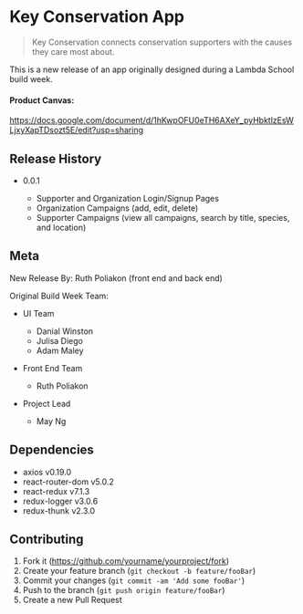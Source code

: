 # Key Conservation App

> Key Conservation connects conservation supporters with the causes they care most about.

This is a new release of an app originally designed during a Lambda School build week.

#### Product Canvas:

https://docs.google.com/document/d/1hKwpOFU0eTH6AXeY_pyHbktlzEsWLjxyXapTDsozt5E/edit?usp=sharing

## Release History

- 0.0.1

  - Supporter and Organization Login/Signup Pages
  - Organization Campaigns (add, edit, delete)
  - Supporter Campaigns (view all campaigns, search by title, species, and location)

## Meta

New Release By: Ruth Poliakon (front end and back end)

Original Build Week Team:
- UI Team

  - Danial Winston
  - Julisa Diego
  - Adam Maley

- Front End Team

  - Ruth Poliakon

- Project Lead

  - May Ng

## Dependencies

- axios v0.19.0
- react-router-dom v5.0.2
- react-redux v7.1.3
- redux-logger v3.0.6
- redux-thunk v2.3.0

## Contributing

1. Fork it (<https://github.com/yourname/yourproject/fork>)
2. Create your feature branch (`git checkout -b feature/fooBar`)
3. Commit your changes (`git commit -am 'Add some fooBar'`)
4. Push to the branch (`git push origin feature/fooBar`)
5. Create a new Pull Request
